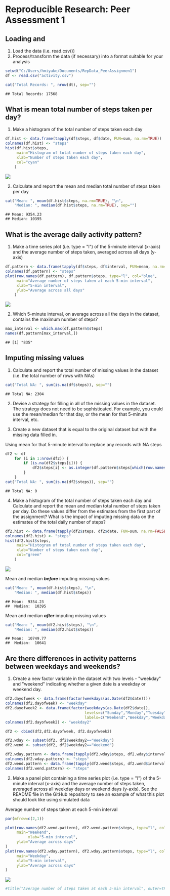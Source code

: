 # Reproducible Research: Peer Assessment 1


## Loading and 
1. Load the data (i.e. read.csv())
2. Process/transform the data (if necessary) into a format suitable for your analysis

```r
setwd("C:/Users/hmiyake/Documents/RepData_PeerAssignmen1")
df <- read.csv("activity.csv")

cat("Total Records: ", nrow(dt), sep="")
```

```
## Total Records: 17568
```

## What is mean total number of steps taken per day?

1. Make a histogram of the total number of steps taken each day

```r
df.hist <- data.frame(tapply(df$steps, df$date, FUN=sum, na.rm=TRUE))
colnames(df.hist) <- "steps"
hist(df.hist$steps,
     main="Histogram of total number of steps taken each day", 
     xlab="Number of steps taken each day",
     col="cyan"
    )
```

![](PA1_template_files/figure-html/scatterplot1-1.png) 

2. Calculate and report the mean and median total number of steps taken per day

```r
cat("Mean: ", mean(df.hist$steps, na.rm=TRUE), "\n",
    "Median: ", median(df.hist$steps, na.rm=TRUE), sep="")
```

```
## Mean: 9354.23
## Median: 10395
```


## What is the average daily activity pattern?

1. Make a time series plot (i.e. type = "l") of the 5-minute interval (x-axis) and the average number of steps taken, averaged across all days (y-axis)


```r
df.pattern <- data.frame(tapply(df$steps, df$interval, FUN=mean, na.rm=TRUE))
colnames(df.pattern) <- "steps"
plot(row.names(df.pattern), df.pattern$steps, type="l", col="blue",
     main="Average number of steps taken at each 5-min interval",
     xlab="5-min interval",
     ylab="Average across all days"
    )
```

![](PA1_template_files/figure-html/scatterplot2-1.png) 


2. Which 5-minute interval, on average across all the days in the dataset, contains the maximum number of steps?

```r
max_interval <- which.max(df.pattern$steps)
names(df.pattern[max_interval,])
```

```
## [1] "835"
```


## Imputing missing values

1. Calculate and report the total number of missing values in the dataset (i.e. the total number of rows with NAs)


```r
cat("Total NA: ", sum(is.na(df$steps)), sep="")
```

```
## Total NA: 2304
```

2. Devise a strategy for filling in all of the missing values in the dataset. The strategy does not need to be sophisticated. For example, you could use the mean/median for that day, or the mean for that 5-minute interval, etc.

3. Create a new dataset that is equal to the original dataset but with the missing data filled in.

Using mean for that 5-minute interval to replace any records with NA steps

```r
df2 <- df
    for (i in 1:nrow(df2)) {
        if (is.na(df2$steps[i])) {
            df2$steps[i] <- as.integer(df.pattern$steps[which(row.names(df.pattern) == df2$interval[i])])
        }
    }
cat("Total NA: ", sum(is.na(df2$steps)), sep="")
```

```
## Total NA: 0
```


4. Make a histogram of the total number of steps taken each day and Calculate and report the mean and median total number of steps taken per day. Do these values differ from the estimates from the first part of the assignment? What is the impact of imputing missing data on the estimates of the total daily number of steps?


```r
df2.hist <- data.frame(tapply(df2$steps, df2$date, FUN=sum, na.rm=FALSE))
colnames(df2.hist) <- "steps"
hist(df2.hist$steps,
     main="Histogram of total number of steps taken each day", 
     xlab="Number of steps taken each day",
     col="green"
    )
```

![](PA1_template_files/figure-html/scatterplot3-1.png) 

Mean and median ***before*** imputing missing values

```r
cat("Mean: ", mean(df.hist$steps), "\n",
    "Median: ", median(df.hist$steps))
```

```
## Mean:  9354.23 
##  Median:  10395
```

Mean and median ***after*** imputing missing values

```r
cat("Mean: ", mean(df2.hist$steps), "\n",
    "Median: ", median(df2.hist$steps))
```

```
## Mean:  10749.77 
##  Median:  10641
```

## Are there differences in activity patterns between weekdays and weekends?

1. Create a new factor variable in the dataset with two levels - "weekday" and "weekend" indicating whether a given date is a weekday or weekend day.


```r
df2.dayofweek <- data.frame(factor(weekdays(as.Date(df2$date))))
colnames(df2.dayofweek) <- "weekday"
df2.dayofweek2 <- data.frame(factor(weekdays(as.Date(df2$date)),
                                   levels=c("Sunday","Monday","Tuesday", "Wednesday","Thursday","Friday","Saturday"),
                                   labels=c("Weekend","Weekday","Weekday","Weekday","Weekday","Weekday","Weekend")))
colnames(df2.dayofweek2) <- "weekday2"

df2 <- cbind(df2,df2.dayofweek, df2.dayofweek2)

df2.wday <- subset(df2, df2$weekday2=="Weekday")
df2.wend <- subset(df2, df2$weekday2=="Weekend")

df2.wday.pattern <- data.frame(tapply(df2.wday$steps, df2.wday$interval, FUN=sum, na.rm=FALSE))
colnames(df2.wday.pattern) <- "steps"
df2.wend.pattern <- data.frame(tapply(df2.wend$steps, df2.wend$interval, FUN=sum, na.rm=FALSE))
colnames(df2.wend.pattern) <- "steps"
```


2. Make a panel plot containing a time series plot (i.e. type = "l") of the 5-minute interval (x-axis) and the average number of steps taken, averaged across all weekday days or weekend days (y-axis). See the README file in the GitHub repository to see an example of what this plot should look like using simulated data

Average number of steps taken at each 5-min interval

```r
par(mfrow=c(2,1))

plot(row.names(df2.wend.pattern), df2.wend.pattern$steps, type="l", col="blue",
     main="Weekend",
          xlab="5-min interval",
     ylab="Average across days"
)
plot(row.names(df2.wday.pattern), df2.wday.pattern$steps, type="l", col="blue",
     main="Weekday",
     xlab="5-min interval",
     ylab="Average across days"
)
```

![](PA1_template_files/figure-html/plot4-1.png) 

```r
#title("Average number of steps taken at each 5-min interval", outer=TRUE)
```

